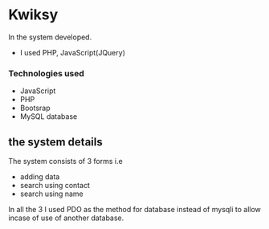 # Kwiksy
In the system developed.
- I used PHP, JavaScript(JQuery)

### Technologies used
- JavaScript
- PHP
- Bootsrap
- MySQL database

## the system details
The system consists of 3 forms i.e
- adding data
- search using contact
- search using name

In all the 3 I used PDO as the method for database instead of mysqli to allow incase of use of another database.